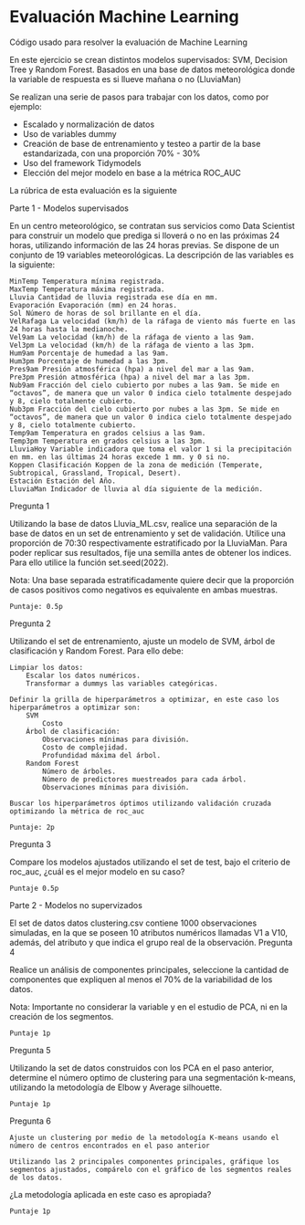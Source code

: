 # Evaluación Machine Learning
Código usado para resolver la evaluación de Machine Learning

En este ejercicio se crean distintos modelos supervisados: SVM, Decision Tree y Random Forest. Basados en una base de datos meteorológica donde la variable de respuesta es si llueve mañana o no (LluviaMan)

Se realizan una serie de pasos para trabajar con los datos, como por ejemplo:
- Escalado y normalización de datos
- Uso de variables dummy
- Creación de base de entrenamiento y testeo a partir de la base estandarizada, con una proporción 70% - 30%
- Uso del framework Tidymodels
- Elección del mejor modelo en base a la métrica ROC_AUC

La rúbrica de esta evaluación es la siguiente


Parte 1 - Modelos supervisados

En un centro meteorológico, se contratan sus servicios como Data Scientist para construir un modelo que prediga si lloverá o no en las próximas 24 horas, utilizando información de las 24 horas previas. Se dispone de un conjunto de 19 variables meteorológicas. La descripción de las variables es la siguiente:

    MinTemp Temperatura mínima registrada.
    MaxTemp Temperatura máxima registrada.
    Lluvia Cantidad de lluvia registrada ese día en mm.
    Evaporación Evaporación (mm) en 24 horas.
    Sol Número de horas de sol brillante en el día.
    VelRafaga La velocidad (km/h) de la ráfaga de viento más fuerte en las 24 horas hasta la medianoche.
    Vel9am La velocidad (km/h) de la ráfaga de viento a las 9am.
    Vel3pm La velocidad (km/h) de la ráfaga de viento a las 3pm.
    Hum9am Porcentaje de humedad a las 9am.
    Hum3pm Porcentaje de humedad a las 3pm.
    Pres9am Presión atmosférica (hpa) a nivel del mar a las 9am.
    Pre3pm Presión atmosférica (hpa) a nivel del mar a las 3pm.
    Nub9am Fracción del cielo cubierto por nubes a las 9am. Se mide en “octavos”, de manera que un valor 0 indica cielo totalmente despejado y 8, cielo totalmente cubierto.
    Nub3pm Fracción del cielo cubierto por nubes a las 3pm. Se mide en “octavos”, de manera que un valor 0 indica cielo totalmente despejado y 8, cielo totalmente cubierto.
    Temp9am Temperatura en grados celsius a las 9am.
    Temp3pm Temperatura en grados celsius a las 3pm.
    LluviaHoy Variable indicadora que toma el valor 1 si la precipitación en mm. en las últimas 24 horas excede 1 mm. y 0 si no.
    Koppen Clasificación Koppen de la zona de medición (Temperate, Subtropical, Grassland, Tropical, Desert).
    Estación Estación del Año.
    LluviaMan Indicador de lluvia al día siguiente de la medición.

Pregunta 1

Utilizando la base de datos Lluvia_ML.csv, realice una separación de la base de datos en un set de entrenamiento y set de validación. Utilice una proporción de 70:30 respectivamente estratificado por la LluviaMan. Para poder replicar sus resultados, fije una semilla antes de obtener los indices. Para ello utilice la función set.seed(2022).

Nota: Una base separada estratificadamente quiere decir que la proporción de casos positivos como negativos es equivalente en ambas muestras.

    Puntaje: 0.5p

Pregunta 2

Utilizando el set de entrenamiento, ajuste un modelo de SVM, árbol de clasificación y Random Forest. Para ello debe:

    Limpiar los datos:
        Escalar los datos numéricos.
        Transformar a dummys las variables categóricas.

    Definir la grilla de hiperparámetros a optimizar, en este caso los hiperparámetros a optimizar son:
        SVM
            Costo
        Árbol de clasificación:
            Observaciones mínimas para división.
            Costo de complejidad.
            Profundidad máxima del árbol.
        Random Forest
            Número de árboles.
            Número de predictores muestreados para cada árbol.
            Observaciones mínimas para división.

    Buscar los hiperparámetros óptimos utilizando validación cruzada optimizando la métrica de roc_auc

    Puntaje: 2p

Pregunta 3

Compare los modelos ajustados utilizando el set de test, bajo el criterio de roc_auc, ¿cuál es el mejor modelo en su caso?

    Puntaje 0.5p

Parte 2 - Modelos no supervizados

El set de datos datos clustering.csv contiene 1000 observaciones simuladas, en la que se poseen 10 atributos numéricos llamadas V1 a V10, además, del atributo y que indica el grupo real de la observación.
Pregunta 4

Realice un análisis de componentes principales, seleccione la cantidad de componentes que expliquen al menos el 70% de la variabilidad de los datos.

Nota: Importante no considerar la variable y en el estudio de PCA, ni en la creación de los segmentos.

    Puntaje 1p

Pregunta 5

Utilizando la set de datos construidos con los PCA en el paso anterior, determine el número optimo de clustering para una segmentación k-means, utilizando la metodología de Elbow y Average silhouette.

    Puntaje 1p

Pregunta 6

    Ajuste un clustering por medio de la metodología K-means usando el número de centros encontrados en el paso anterior

    Utilizando las 2 principales componentes principales, gráfique los segmentos ajustados, compárelo con el gráfico de los segmentos reales de los datos.

¿La metodología aplicada en este caso es apropiada?

    Puntaje 1p

